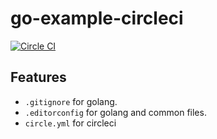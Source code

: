 # go-example-circleci

[![Circle CI](https://circleci.com/gh/Akagi201/go-example-circleci.svg?style=shield)](https://circleci.com/gh/Akagi201/go-example-circleci)

## Features
* `.gitignore` for golang.
* `.editorconfig` for golang and common files.
* `circle.yml` for circleci
